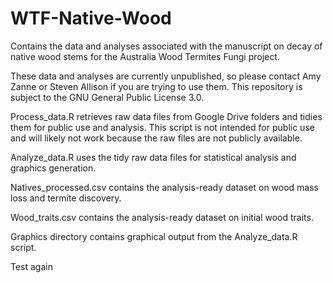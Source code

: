 # WTF-Native-Wood
Contains the data and analyses associated with the manuscript on decay of native wood stems for the Australia Wood Termites Fungi project.

These data and analyses are currently unpublished, so please contact Amy Zanne or Steven Allison if you are trying to use them. This repository is subject to the GNU General Public License 3.0.

Process_data.R retrieves raw data files from Google Drive folders and tidies them for public use and analysis. This script is not intended for public use and will likely not work because the raw files are not publicly available.

Analyze_data.R uses the tidy raw data files for statistical analysis and graphics generation.

Natives_processed.csv contains the analysis-ready dataset on wood mass loss and termite discovery.

Wood_traits.csv contains the analysis-ready dataset on initial wood traits.

Graphics directory contains graphical output from the Analyze_data.R script.

Test again

